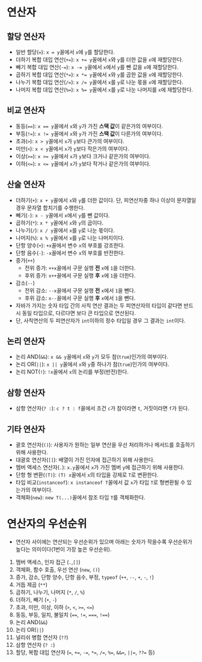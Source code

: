 # 연산자
## 할당 연산자
- 일반 할당(`=`): `x = y`꼴에서 `x`에 `y`를 할당한다.
- 더하기 복합 대입 연산(`+=`): `x += y`꼴에서 `x`와 `y`를 더한 값을 `x`에 재할당한다.
- 빼기 복합 대입 연산(`-=`): `x -= y`꼴에서 `x`에서 `y`를 뺀 값을 `x`에 재할당한다.
- 곱하기 복합 대입 연산(`*=`): `x *= y`꼴에서 `x`와 `y`를 곱한 값을 `x`에 재할당한다.
- 나누기 복합 대입 연산(`/=`): `x /= y`꼴에서 `x`를 `y`로 나눈 몫을 `x`에 재할당한다.
- 나머지 복합 대입 연산(`%=`): `x %= y`꼴에서 `x`를 `y`로 나눈 나머지를 `x`에 재할당한다.

## 비교 연산자
- 동등(`==`): `x == y`꼴에서 `x`와 `y`가 가진 **스택 값**이 같은가의 여부이다.
- 부등(`!=`): `x != y`꼴에서 `x`와 `y`가 가진 **스택 값**이 다른가의 여부이다.
- 초과(`>`): `x > y`꼴에서 `x`가 `y`보다 큰가의 여부이다.
- 미만(`<`): `x < y`꼴에서 `x`가 `y`보다 작은가의 여부이다.
- 이상(`>=`): `x >= y`꼴에서 `x`가 `y`보다 크거나 같은가의 여부이다.
- 이하(`<=`): `x <= y`꼴에서 `x`가 `y`보다 작거나 같은가의 여부이다.

## 산술 연산자
- 더하기(`+`): `x + y`꼴에서 `x`와 `y`를 더한 값이다. 단, 피연산자중 하나 이상이 문자열일 경우 문자열 합치기를 수행한다.
- 빼기(`-`): `x - y`꼴에서 `x`에서 `y`를 뺀 값이다.
- 곱하기(`*`): `x * y`꼴에서 `x`와 `y`의 곱이다.
- 나누기(`/`): `x / y`꼴에서 `x`를 `y`로 나눈 몫이다.
- 나머지(`%`): `x % y`꼴에서 `x`를 `y`로 나눈 나머지이다.
- 단항 양수(`+`): `+x`꼴에서 변수 `x`의 부호를 강조한다.
- 단항 음수(`-`): `-x`꼴에서 변수 `x`의 부호를 반전한다.
- 증가(`++`)
    - 전위 증가: `++x`꼴에서 구문 실행 **전** `x`에 `1`을 더한다.
    - 후위 증가: `x++`꼴에서 구문 실행 **후** `x`에 `1`을 더한다.
- 감소(`--`)
    - 전위 감소: `--x`꼴에서 구문 실행 **전** `x`에서 `1`을 뺀다.
    - 후위 감소: `x--`꼴에서 구문 실행 **후** `x`에서 `1`을 뺀다.
- 자바가 가지는 숫자 타입 간의 사칙 연산 결과는 두 피연산자의 타입이 같다면 반드시 동일 타입으로, 다르다면 보다 큰 타입으로 연산된다.
- 단, 사칙연산의 두 피연산자가 `int`이하의 정수 타입일 경우 그 결과는 `int`이다.

## 논리 연산자
- 논리 AND(`&&`): `x && y`꼴에서 `x`와 `y`가 모두 참(`true`)인가의 여부이다.
- 논리 OR(`||`): `x || y`꼴에서 `x`와 `y`중 하나가 참(`true`)인가의 여부이다.
- 논리 NOT(`!`): `!x`꼴에서 `x`의 논리를 부정(반전)한다.

## 삼항 연산자
- 삼항 연산자(`? :`): `c ? t : f`꼴에서 조건 `c`가 참이라면 `t`, 거짓이라면 `f`가 된다.

## 기타 연산자
- 괄호 연산자(`()`): 사용자가 원하는 일부 연산을 우선 처리하거나 메서드를 호출하기 위해 사용한다.
- 대괄호 연산자(`[]`): 배열이 가진 인자에 접근하기 위해 사용한다.
- 멤버 액세스 연산자(`.`): `x.y`꼴에서 `x`가 가진 멤버 `y`에 접근하기 위해 사용한다.
- 단항 형 변환(`(T)`): `(T) x`꼴에서 `x`의 타입을 강제로 `T`로 변환한다.
- 타입 비교(`instanceof`): `x instanceof T`꼴에서 값 `x`가 타입 `T`로 형변환될 수 있는가의 여부이다.
- 객체화(`new`): `new T(...)`꼴에서 참조 타입 `T`를 객체화한다.

# 연산자의 우선순위
- 연산자 사이에는 연산되는 우선순위가 있으며 아래는 숫자가 작을수록 우선순위가 높다는 의미이다(1번이 가장 높은 우선순위).
1. 멤버 액세스, 인자 접근 (`.`,`[]`)
2. 객체화, 함수 호출, 우선 연산 (`new`, `()`)
3. 증가, 감소, 단항 양수, 단항 음수, 부정, `typeof` (`++`, `--`, `+`, `-`, `!`)
4. 거듭 제곱 (`**`)
5. 곱하기, 나누기, 나머지 (`*`, `/`, `%`)
6. 더하기, 빼기 (`+`, `-`)
7. 초과, 미만, 이상, 이하 (`>`, `<`, `>=`, `<=`)
8. 동등, 부등, 일치, 불일치 (`==`, `!=`, `===`, `!==`)
9. 논리 AND(`&&`)
10. 논리 OR(`||`)
11. 널리쉬 병합 연산자 (`??`)
12. 삼항 연산자 (`? :`)
13. 할당, 복합 대입 연산자 (`=`, `+=`, `-=`, `*=`, `/=`, `%=`, `&&=`, `||=`, `??=` 등)
